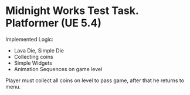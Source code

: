 # Midnight Works Test Task. Platformer (UE 5.4)


Implemented Logic:
- Lava Die, Simple Die
- Сollecting coins
- Simple Widgets
- Animation Sequences on game level

Player must collect all coins on level to pass game, after that he returns to menu.
